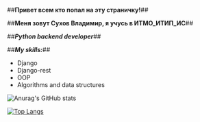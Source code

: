 ##**Привет всем кто попал на эту страничку!**##

##**Меня зовут Сухов Владимир, я учусь в ИТМО_ИТИП_ИС**##

##**_Python backend developer_**##

##**_My skills:_**##

- Django
- Django-rest
- OOP
- Algorithms and data structures

![Anurag's GitHub stats](https://github-readme-stats.vercel.app/api?username=babtiss&show_icons=true&theme=radical)

[![Top Langs](https://github-readme-stats.vercel.app/api/top-langs/?username=babtiss&layout=compact)](https://github.com/babtiss/github-readme-stats)
